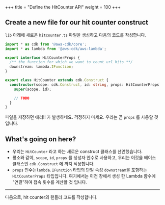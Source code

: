 +++
title = "Define the HitCounter API"
weight = 100
+++

## Create a new file for our hit counter construct

`lib` 아래에 새로운 `hitcounter.ts` 파일을 생성하고 다음의 코드를 작성합니다.

```ts
import * as cdk from '@aws-cdk/core';
import * as lambda from '@aws-cdk/aws-lambda';

export interface HitCounterProps {
  /** the function for which we want to count url hits **/
  downstream: lambda.IFunction;
}

export class HitCounter extends cdk.Construct {
  constructor(scope: cdk.Construct, id: string, props: HitCounterProps) {
    super(scope, id);

    // TODO
  }
}
```

파일을 저장하면 에러!! 가 발생하네요. 걱정하지 마세요. 우리는 곧 `props` 를 사용할 것입니다.

## What's going on here?

* 우리는 `HitCounter` 라고 하는 새로운 construct 클래스를 선언했습니다.
* 평소와 같이, `scope`, `id`, `props` 를 생성자 인수로 사용하고, 우리는 이것을 베이스 클래스인 `cdk.Construct` 에 까지 적용합니다.
* `props` 인수는`lambda.IFunction` 타입의 단일 속성 `downstream`을 포함하는 `HitCounterProps` 타입입니다. 여기에서는 이전 장에서 생성 한 Lambda 함수에 "연결"하여 접속 횟수를 계산할 것 입니다.

----

다음으로, hit counter의 핸들러 코드를 작성합니다.

